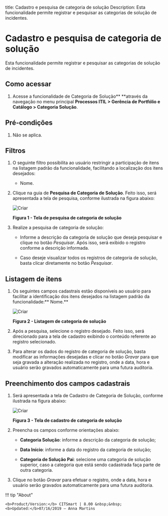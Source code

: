 title: Cadastro e pesquisa de categoria de solução
Description: Esta funcionalidade permite registrar e pesquisar as categorias de
solução de incidentes.

# Cadastro e pesquisa de categoria de solução

Esta funcionalidade permite registrar e pesquisar as categorias de solução de
incidentes.

Como acessar
------------

1.  Acesse a funcionalidade de Categoria de Solução** **através da navegação no
    menu principal **Processos ITIL > Gerência de Portfólio e
    Catálogo > Categoria Solução**.

Pré-condições
-------------

1.  Não se aplica.

Filtros
-------

1.  O seguinte filtro possibilita ao usuário restringir a participação de itens
    na listagem padrão da funcionalidade, facilitando a localização dos itens
    desejados:

    -   Nome.

1.  Clique na guia de **Pesquisa de Categoria de Solução**. Feito isso, será
    apresentada a tela de pesquisa, conforme ilustrada na figura abaixo:

    ![Criar](images/solution-category-1.png)

    **Figura 1 - Tela de pesquisa de categoria de solução**

1.  Realize a pesquisa de categoria de solução:

    -   Informe a descrição da categoria de solução que deseja pesquisar e
        clique no botão *Pesquisar*. Após isso, será exibido o registro conforme
        a descrição informada.

    -   Caso deseje visualizar todos os registros de categoria de solução, basta
        clicar diretamente no botão *Pesquisar*.

Listagem de itens
-----------------

1.  Os seguintes campos cadastrais estão disponíveis ao usuário para facilitar a
    identificação dos itens desejados na listagem padrão da
    funcionalidade:** Nome.**

    ![Criar](images/solution-category-2.png)

    **Figura 2 - Listagem de categoria de solução**

1.  Após a pesquisa, selecione o registro desejado. Feito isso, será direcionado
    para a tela de cadastro exibindo o conteúdo referente ao registro
    selecionado.

2.  Para alterar os dados do registro de categoria de solução, basta modificar
    as informações desejadas e clicar no botão *Gravar* para que seja gravada a
    alteração realizada no registro, onde a data, hora e usuário serão gravados
    automaticamente para uma futura auditoria.

Preenchimento dos campos cadastrais
-----------------------------------

1.  Será apresentada a tela de Cadastro de Categoria de Solução, conforme
    ilustrada na figura abaixo:

    ![Criar](images/solution-category-3.png)

    **Figura 3 - Tela de cadastro de categoria de solução**

1.  Preencha os campos conforme orientações abaixo:

    -  **Categoria Solução**: informe a descrição da categoria de solução;

    -  **Data Início**: informe a data do registro da categoria de solução;

    -  **Categoria de Solução Pai**: selecione uma categoria de solução
        superior, caso a categoria que está sendo cadastrada faça parte de outra
        categoria.

2.  Clique no botão *Gravar* para efetuar o registro, onde a data, hora e
    usuário serão gravados automaticamente para uma futura auditoria.


!!! tip "About"

    <b>Product/Version:</b> CITSmart | 8.00 &nbsp;&nbsp;
    <b>Updated:</b>07/16/2019 – Anna Martins
